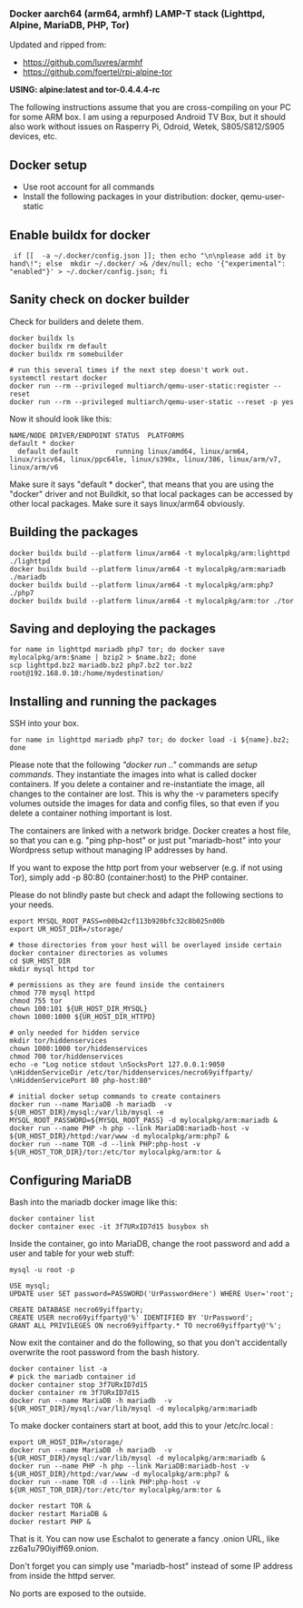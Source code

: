 ### Docker aarch64 (arm64, armhf) LAMP-T stack (Lighttpd, Alpine, MariaDB, PHP, Tor)

Updated and ripped from:
* https://github.com/luvres/armhf
* https://github.com/foertel/rpi-alpine-tor

**USING: alpine:latest and tor-0.4.4.4-rc**

The following instructions assume that you are cross-compiling on your PC for some ARM box. I am using a repurposed Android TV Box, but it should also work without issues on Rasperry Pi, Odroid, Wetek, S805/S812/S905 devices, etc.

## Docker setup
* Use root account for all commands
* Install the following packages in your distribution: docker, qemu-user-static


## Enable buildx for docker
```
 if [[  -a ~/.docker/config.json ]]; then echo "\n\nplease add it by hand\!"; else  mkdir ~/.docker/ >& /dev/null; echo '{"experimental": "enabled"}' > ~/.docker/config.json; fi
```


## Sanity check on docker builder

Check for builders and delete them.
```
docker buildx ls
docker buildx rm default
docker buildx rm somebuilder

# run this several times if the next step doesn't work out.
systemctl restart docker
docker run --rm --privileged multiarch/qemu-user-static:register --reset
docker run --rm --privileged multiarch/qemu-user-static --reset -p yes
```

Now it should look like this:
```
NAME/NODE DRIVER/ENDPOINT STATUS  PLATFORMS
default * docker                  
  default default         running linux/amd64, linux/arm64, linux/riscv64, linux/ppc64le, linux/s390x, linux/386, linux/arm/v7, linux/arm/v6
```

Make sure it says "default * docker", that means that you are using the "docker" driver and not Buildkit, so that local packages can be accessed by other local packages.
Make sure it says linux/arm64 obviously.


## Building the packages
``` 
docker buildx build --platform linux/arm64 -t mylocalpkg/arm:lighttpd ./lighttpd
docker buildx build --platform linux/arm64 -t mylocalpkg/arm:mariadb ./mariadb
docker buildx build --platform linux/arm64 -t mylocalpkg/arm:php7 ./php7
docker buildx build --platform linux/arm64 -t mylocalpkg/arm:tor ./tor
```


## Saving and deploying the packages
 
```
for name in lighttpd mariadb php7 tor; do docker save mylocalpkg/arm:$name | bzip2 > $name.bz2; done
scp lighttpd.bz2 mariadb.bz2 php7.bz2 tor.bz2 root@192.168.0.10:/home/mydestination/
```


## Installing and running the packages

SSH into your box.

```
for name in lighttpd mariadb php7 tor; do docker load -i ${name}.bz2; done
```

Please note that the following *"docker run .."* commands are *setup commands*. They instantiate the images into what is called docker containers. If you delete a container and re-instantiate the image, all changes to the container are lost. This is why the -v parameters specify volumes outside the images for data and config files, so that even if you delete a container nothing important is lost.

The containers are linked with a network bridge. Docker creates a host file, so that you can e.g. "ping php-host" or just put "mariadb-host" into your Wordpress setup without managing IP addresses by hand.

If you want to expose the http port from your webserver (e.g. if not using Tor), simply add -p 80:80 (container:host) to the PHP container.

Please do not blindly paste but check and adapt the following sections to your needs.

```
export MYSQL_ROOT_PASS=n00b42cf113b920bfc32c8b025n00b
export UR_HOST_DIR=/storage/

# those directories from your host will be overlayed inside certain docker container directories as volumes
cd $UR_HOST_DIR
mkdir mysql httpd tor

# permissions as they are found inside the containers
chmod 770 mysql httpd 
chmod 755 tor
chown 100:101 ${UR_HOST_DIR_MYSQL}
chown 1000:1000 ${UR_HOST_DIR_HTTPD}

# only needed for hidden service
mkdir tor/hiddenservices
chown 1000:1000 tor/hiddenservices
chmod 700 tor/hiddenservices
echo -e "Log notice stdout \nSocksPort 127.0.0.1:9050 \nHiddenServiceDir /etc/tor/hiddenservices/necro69yiffparty/ \nHiddenServicePort 80 php-host:80"

# initial docker setup commands to create containers
docker run --name MariaDB -h mariadb  -v ${UR_HOST_DIR}/mysql:/var/lib/mysql -e MYSQL_ROOT_PASSWORD=${MYSQL_ROOT_PASS} -d mylocalpkg/arm:mariadb &
docker run --name PHP -h php --link MariaDB:mariadb-host -v ${UR_HOST_DIR}/httpd:/var/www -d mylocalpkg/arm:php7 &
docker run --name TOR -d --link PHP:php-host -v ${UR_HOST_TOR_DIR}/tor:/etc/tor mylocalpkg/arm:tor &
```


## Configuring MariaDB

Bash into the mariadb docker image like this:

```
docker container list
docker container exec -it 3f7URxID7d15 busybox sh
```

Inside the container, go into MariaDB, change the root password and add a user and table for your web stuff:

```
mysql -u root -p

USE mysql;
UPDATE user SET password=PASSWORD('UrPasswordHere') WHERE User='root';

CREATE DATABASE necro69yiffparty;
CREATE USER necro69yiffparty@'%' IDENTIFIED BY 'UrPassword';
GRANT ALL PRIVILEGES ON necro69yiffparty.* TO necro69yiffparty@'%';
```

Now exit the container and do the following, so that you don't accidentally overwrite the root password from the bash history.

```
docker container list -a
# pick the mariadb container id
docker container stop 3f7URxID7d15
docker container rm 3f7URxID7d15
docker run --name MariaDB -h mariadb  -v ${UR_HOST_DIR}/mysql:/var/lib/mysql -d mylocalpkg/arm:mariadb 
```

To make docker containers start at boot, add this to your /etc/rc.local :

```
export UR_HOST_DIR=/storage/
docker run --name MariaDB -h mariadb  -v ${UR_HOST_DIR}/mysql:/var/lib/mysql -d mylocalpkg/arm:mariadb &
docker run --name PHP -h php --link MariaDB:mariadb-host -v ${UR_HOST_DIR}/httpd:/var/www -d mylocalpkg/arm:php7 &
docker run --name TOR -d --link PHP:php-host -v ${UR_HOST_TOR_DIR}/tor:/etc/tor mylocalpkg/arm:tor &

docker restart TOR &
docker restart MariaDB &
docker restart PHP &
```

That is it. You can now use Eschalot to generate a fancy .onion URL, like zz6a1u790iyiff69.onion. 

Don't forget you can simply use "mariadb-host" instead of some IP address from inside the httpd server.

No ports are exposed to the outside.
